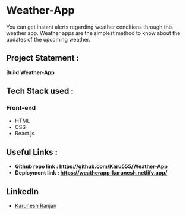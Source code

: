 # Weather-App
  
You can get instant alerts regarding weather conditions through this weather app. Weather apps are the simplest method to know about the updates of the upcoming weather.

## Project Statement : 
**Build Weather-App** 

## Tech Stack used : 
### Front-end
- HTML
- CSS
- React.js


## Useful Links :
- **Github repo link :  https://github.com/Karu555/Weather-App**
- **Deployment link :  https://weatherapp-karunesh.netlify.app/**

<!-- ### Screenshots :

- **Landing Page :** 

(❮img src="imag/weather1.png" width="100" ❯)
![weatherpic.png](weather1.png)
 
![weatherpic2.png](file:///C:/Users/DELL/Pictures/Screenshots/weatherpic2.png)

![weatherpic3.png](file:///C:/Users/DELL/Pictures/Screenshots/weatherpic3.png)

![weatherpic4.png](file:///C:/Users/DELL/Pictures/Screenshots/weatherpic4.png) -->


## LinkedIn ##

- [Karunesh Ranjan](linkedin.com/in/karunesh-ranjan-6515211a0)



